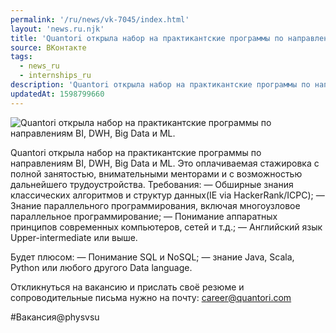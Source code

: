 ```yaml
---
permalink: '/ru/news/vk-7045/index.html'
layout: 'news.ru.njk'
title: 'Quantori открыла набор на практикантские программы по направлениям BI, DWH, Big Data и ML.'
source: ВКонтакте
tags:
  - news_ru
  - internships_ru
description: 'Quantori открыла набор на практикантские программы по направлениям BI, DWH, Big Data и ML.'
updatedAt: 1598799660
---
```

![Quantori открыла набор на практикантские программы по направлениям BI, DWH, Big Data и ML.](https://sun9-3.userapi.com/impg/pG7x_qXYwN_OWaQ1s8-Zhb50QBfLtxTJxv4oTg/HsLdcXax4us.jpg?size=1280x854&quality=96&sign=c4857a0997581a1bc88a4d12b61cc0b6&c_uniq_tag=F4R9ki9M6ZL1UEY129CzaqWqGv61AhQtdcuU2uRhdkw&type=album)

Quantori открыла набор на практикантские программы по направлениям BI, DWH, Big Data и ML. Это оплачиваемая стажировка с полной занятостью, внимательными менторами и с возможностью дальнейшего трудоустройства.
Требования:
— Обширные знания классических алгоритмов и структур данных(IE via HackerRank/ICPC);
— Знание параллельного программирования, включая многоузловое параллельное программирование;
— Понимание аппаратных принципов современных компьютеров, сетей и т.д.;
— Английский язык Upper-intermediate или выше.

Будет плюсом:
— Понимание SQL и NoSQL;
— знание Java, Scala, Python или любого другого Data language.

Откликнуться на вакансию и прислать своё резюме и сопроводительные письма нужно на почту: career@quantori.com

#Вакансия@physvsu
